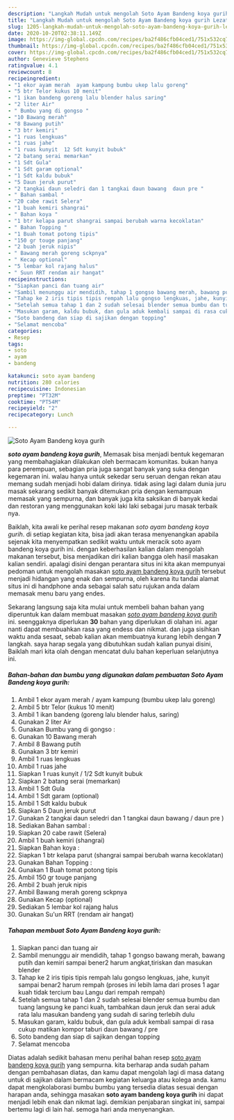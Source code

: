 ```yaml
---
description: "Langkah Mudah untuk mengolah Soto Ayam Bandeng koya gurih Lezat"
title: "Langkah Mudah untuk mengolah Soto Ayam Bandeng koya gurih Lezat"
slug: 1205-langkah-mudah-untuk-mengolah-soto-ayam-bandeng-koya-gurih-lezat
date: 2020-10-20T02:38:11.149Z
image: https://img-global.cpcdn.com/recipes/ba2f486cfb04ced1/751x532cq70/soto-ayam-bandeng-koya-gurih-foto-resep-utama.jpg
thumbnail: https://img-global.cpcdn.com/recipes/ba2f486cfb04ced1/751x532cq70/soto-ayam-bandeng-koya-gurih-foto-resep-utama.jpg
cover: https://img-global.cpcdn.com/recipes/ba2f486cfb04ced1/751x532cq70/soto-ayam-bandeng-koya-gurih-foto-resep-utama.jpg
author: Genevieve Stephens
ratingvalue: 4.1
reviewcount: 8
recipeingredient:
- "1 ekor ayam merah  ayam kampung bumbu ukep lalu goreng"
- "5 btr Telor kukus 10 menit"
- "1 ikan bandeng goreng lalu blender halus saring"
- "2 liter Air"
- " Bumbu yang di gongso "
- "10 Bawang merah"
- "8 Bawang putih"
- "3 btr kemiri"
- "1 ruas lengkuas"
- "1 ruas jahe"
- "1 ruas kunyit  12 Sdt kunyit bubuk"
- "2 batang serai memarkan"
- "1 Sdt Gula"
- "1 Sdt garam optional"
- "1 Sdt kaldu bubuk"
- "5 Daun jeruk purut"
- "2 tangkai daun seledri dan 1 tangkai daun bawang  daun pre "
- " Bahan sambal "
- "20 cabe rawit Selera"
- "1 buah kemiri shangrai"
- " Bahan koya "
- "1 btr kelapa parut shangrai sampai berubah warna kecoklatan"
- " Bahan Topping "
- "1 Buah tomat potong tipis"
- "150 gr touge panjang"
- "2 buah jeruk nipis"
- " Bawang merah goreng sckpnya"
- " Kecap optional"
- "5 lembar kol rajang halus"
- " Suun RRT rendam air hangat"
recipeinstructions:
- "Siapkan panci dan tuang air"
- "Sambil menunggu air mendidih, tahap 1 gongso bawang merah, bawang putih dan kemiri sampai bener2 harum angkat,tiriskan dan masukan blender"
- "Tahap ke 2 iris tipis tipis rempah lalu gongso lengkuas, jahe, kunyit sampai benar2 harum rempah (proses ini lebih lama dari proses 1 agar kuah tidak tercium bau Langu dari rempah rempah)"
- "Setelah semua tahap 1 dan 2 sudah selesai blender semua bumbu dan tuang langsung ke panci kuah, tambahkan daun jeruk dan serai aduk rata lalu masukan bandeng yang sudah di saring terlebih dulu"
- "Masukan garam, kaldu bubuk, dan gula aduk kembali sampai di rasa cukup matikan kompor taburi daun bawang / pre"
- "Soto bandeng dan siap di sajikan dengan topping"
- "Selamat mencoba"
categories:
- Resep
tags:
- soto
- ayam
- bandeng

katakunci: soto ayam bandeng 
nutrition: 280 calories
recipecuisine: Indonesian
preptime: "PT32M"
cooktime: "PT54M"
recipeyield: "2"
recipecategory: Lunch

---
```



![Soto Ayam Bandeng koya gurih](https://img-global.cpcdn.com/recipes/ba2f486cfb04ced1/751x532cq70/soto-ayam-bandeng-koya-gurih-foto-resep-utama.jpg)

<b><i>soto ayam bandeng koya gurih</i></b>, Memasak bisa menjadi bentuk kegemaran yang membahagiakan dilakukan oleh bermacam komunitas. bukan hanya para perempuan, sebagian pria juga sangat banyak yang suka dengan kegemaran ini. walau hanya untuk sekedar seru seruan dengan rekan atau memang sudah menjadi hobi dalam dirinya. tidak asing lagi dalam dunia juru masak sekarang sedikit banyak ditemukan pria dengan kemampuan memasak yang sempurna, dan banyak juga kita saksikan di banyak kedai dan restoran yang menggunakan koki laki laki sebagai juru masak terbaik nya.

Baiklah, kita awali ke perihal resep makanan <i>soto ayam bandeng koya gurih</i>. di setiap kegiatan kita, bisa jadi akan terasa menyenangkan apabila sejenak kita menyempatkan sedikit waktu untuk meracik soto ayam bandeng koya gurih ini. dengan keberhasilan kalian dalam mengolah makanan tersebut, bisa menjadikan diri kalian bangga oleh hasil masakan kalian sendiri. apalagi disini dengan perantara situs ini kita akan mempunyai pedoman untuk mengolah masakan <u>soto ayam bandeng koya gurih</u> tersebut menjadi hidangan yang enak dan sempurna, oleh karena itu tandai alamat situs ini di handphone anda sebagai salah satu rujukan anda dalam memasak menu baru yang endes.




Sekarang langsung saja kita mulai untuk membeli bahan bahan yang diperuntuk kan dalam membuat masakan <u><i>soto ayam bandeng koya gurih</i></u> ini. seenggaknya diperlukan <b>30</b> bahan yang diperlukan di olahan ini. agar nanti dapat membuahkan rasa yang endess dan nikmat. dan juga sisihkan waktu anda sesaat, sebab kalian akan membuatnya kurang lebih dengan <b>7</b> langkah. saya harap segala yang dibutuhkan sudah kalian punyai disini, Baiklah mari kita olah dengan mencatat dulu bahan keperluan selanjutnya ini.

<!--inarticleads1-->

##### Bahan-bahan dan bumbu yang digunakan dalam pembuatan Soto Ayam Bandeng koya gurih:

1. Ambil 1 ekor ayam merah / ayam kampung (bumbu ukep lalu goreng)
1. Ambil 5 btr Telor (kukus 10 menit)
1. Ambil 1 ikan bandeng (goreng lalu blender halus, saring)
1. Gunakan 2 liter Air
1. Gunakan  Bumbu yang di gongso :
1. Gunakan 10 Bawang merah
1. Ambil 8 Bawang putih
1. Gunakan 3 btr kemiri
1. Ambil 1 ruas lengkuas
1. Ambil 1 ruas jahe
1. Siapkan 1 ruas kunyit / 1/2 Sdt kunyit bubuk
1. Siapkan 2 batang serai (memarkan)
1. Ambil 1 Sdt Gula
1. Ambil 1 Sdt garam (optional)
1. Ambil 1 Sdt kaldu bubuk
1. Siapkan 5 Daun jeruk purut
1. Gunakan 2 tangkai daun seledri dan 1 tangkai daun bawang / daun pre )
1. Sediakan  Bahan sambal :
1. Siapkan 20 cabe rawit (Selera)
1. Ambil 1 buah kemiri (shangrai)
1. Siapkan  Bahan koya :
1. Siapkan 1 btr kelapa parut (shangrai sampai berubah warna kecoklatan)
1. Gunakan  Bahan Topping :
1. Gunakan 1 Buah tomat potong tipis
1. Ambil 150 gr touge panjang
1. Ambil 2 buah jeruk nipis
1. Ambil  Bawang merah goreng sckpnya
1. Gunakan  Kecap (optional)
1. Sediakan 5 lembar kol rajang halus
1. Gunakan  Su&#39;un RRT (rendam air hangat)




<!--inarticleads2-->

##### Tahapan membuat Soto Ayam Bandeng koya gurih:

1. Siapkan panci dan tuang air
1. Sambil menunggu air mendidih, tahap 1 gongso bawang merah, bawang putih dan kemiri sampai bener2 harum angkat,tiriskan dan masukan blender
1. Tahap ke 2 iris tipis tipis rempah lalu gongso lengkuas, jahe, kunyit sampai benar2 harum rempah (proses ini lebih lama dari proses 1 agar kuah tidak tercium bau Langu dari rempah rempah)
1. Setelah semua tahap 1 dan 2 sudah selesai blender semua bumbu dan tuang langsung ke panci kuah, tambahkan daun jeruk dan serai aduk rata lalu masukan bandeng yang sudah di saring terlebih dulu
1. Masukan garam, kaldu bubuk, dan gula aduk kembali sampai di rasa cukup matikan kompor taburi daun bawang / pre
1. Soto bandeng dan siap di sajikan dengan topping
1. Selamat mencoba




Diatas adalah sedikit bahasan menu perihal bahan resep <u>soto ayam bandeng koya gurih</u> yang sempurna. kita berharap anda sudah paham dengan pembahasan diatas, dan kamu dapat mengolah lagi di masa datang untuk di sajikan dalam bermacam kegiatan keluarga atau kolega anda. kamu dapat mengkolaborasi bumbu bumbu yang tersedia diatas sesuai dengan harapan anda, sehingga masakan <b>soto ayam bandeng koya gurih</b> ini dapat menjadi lebih enak dan nikmat lagi. demikian penjabaran singkat ini, sampai bertemu lagi di lain hal. semoga hari anda menyenangkan.
